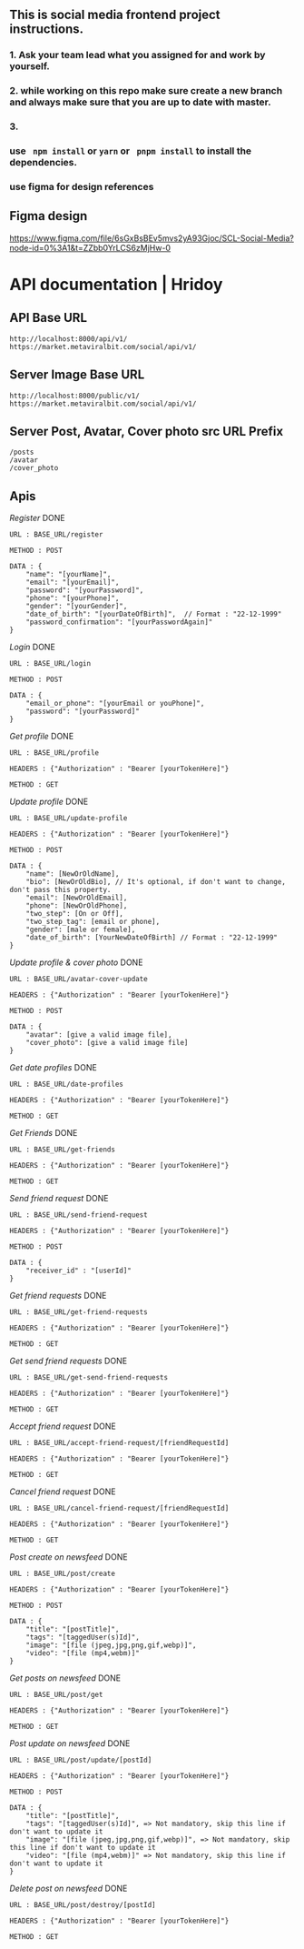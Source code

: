 ## This is social media frontend project instructions.

### 1. Ask your team lead what you assigned for and work by yourself.
### 2. while working on this repo make sure create a new branch and always make sure that you are up to date with master.
### 3.

### use ` npm install` or ` yarn ` or ` pnpm install` to install the dependencies.

### use figma for design references



## Figma design

https://www.figma.com/file/6sGxBsBEv5mvs2yA93Gjoc/SCL-Social-Media?node-id=0%3A1&t=ZZbb0YrLCS6zMjHw-0


# API documentation | Hridoy

## API Base URL

    http://localhost:8000/api/v1/
    https://market.metaviralbit.com/social/api/v1/

## Server Image Base URL

    http://localhost:8000/public/v1/
    https://market.metaviralbit.com/social/api/v1/

## Server Post, Avatar, Cover photo src URL Prefix

    /posts
    /avatar
    /cover_photo

## Apis

*Register* DONE

    URL : BASE_URL/register

    METHOD : POST

    DATA : {
        "name": "[yourName]",
        "email": "[yourEmail]",
        "password": "[yourPassword]",
        "phone": "[yourPhone]",
        "gender": "[yourGender]",
        "date_of_birth": "[yourDateOfBirth]",  // Format : "22-12-1999"
        "password_confirmation": "[yourPasswordAgain]"
    }

*Login* DONE

    URL : BASE_URL/login

    METHOD : POST

    DATA : {
        "email_or_phone": "[yourEmail or youPhone]",
        "password": "[yourPassword]"
    }

*Get profile* DONE
   
    URL : BASE_URL/profile
   
    HEADERS : {"Authorization" : "Bearer [yourTokenHere]"}
   
    METHOD : GET

*Update profile* DONE
   
    URL : BASE_URL/update-profile
   
    HEADERS : {"Authorization" : "Bearer [yourTokenHere]"}
   
    METHOD : POST

    DATA : {
        "name": [NewOrOldName],
        "bio": [NewOrOldBio], // It's optional, if don't want to change, don't pass this property.
        "email": [NewOrOldEmail],
        "phone": [NewOrOldPhone],
        "two_step": [On or Off],
        "two_step_tag": [email or phone],
        "gender": [male or female],
        "date_of_birth": [YourNewDateOfBirth] // Format : "22-12-1999"
    }

*Update profile & cover photo*  DONE
   
    URL : BASE_URL/avatar-cover-update
   
    HEADERS : {"Authorization" : "Bearer [yourTokenHere]"}
   
    METHOD : POST

    DATA : {
        "avatar": [give a valid image file],
        "cover_photo": [give a valid image file]
    }

*Get date profiles* DONE
   
    URL : BASE_URL/date-profiles
   
    HEADERS : {"Authorization" : "Bearer [yourTokenHere]"}
   
    METHOD : GET

*Get Friends* DONE
   
    URL : BASE_URL/get-friends
   
    HEADERS : {"Authorization" : "Bearer [yourTokenHere]"}
   
    METHOD : GET

*Send friend request* DONE
   
    URL : BASE_URL/send-friend-request
   
    HEADERS : {"Authorization" : "Bearer [yourTokenHere]"}
   
    METHOD : POST

    DATA : {
        "receiver_id" : "[userId]"
    }

*Get friend requests* DONE
   
    URL : BASE_URL/get-friend-requests
   
    HEADERS : {"Authorization" : "Bearer [yourTokenHere]"}
   
    METHOD : GET

*Get send friend requests* DONE
   
    URL : BASE_URL/get-send-friend-requests
   
    HEADERS : {"Authorization" : "Bearer [yourTokenHere]"}
   
    METHOD : GET

*Accept friend request* DONE
   
    URL : BASE_URL/accept-friend-request/[friendRequestId]
   
    HEADERS : {"Authorization" : "Bearer [yourTokenHere]"}
   
    METHOD : GET

*Cancel friend request* DONE
   
    URL : BASE_URL/cancel-friend-request/[friendRequestId]
   
    HEADERS : {"Authorization" : "Bearer [yourTokenHere]"}
   
    METHOD : GET

*Post create on newsfeed*  DONE
   
    URL : BASE_URL/post/create
   
    HEADERS : {"Authorization" : "Bearer [yourTokenHere]"}
   
    METHOD : POST

    DATA : {
        "title": "[postTitle]",
        "tags": "[taggedUser(s)Id]",
        "image": "[file (jpeg,jpg,png,gif,webp)]",
        "video": "[file (mp4,webm)]"
    }

*Get posts on newsfeed* DONE
   
    URL : BASE_URL/post/get
   
    HEADERS : {"Authorization" : "Bearer [yourTokenHere]"}
   
    METHOD : GET

*Post update on newsfeed* DONE
   
    URL : BASE_URL/post/update/[postId]
   
    HEADERS : {"Authorization" : "Bearer [yourTokenHere]"}
   
    METHOD : POST

    DATA : {
        "title": "[postTitle]",
        "tags": "[taggedUser(s)Id]", => Not mandatory, skip this line if don't want to update it
        "image": "[file (jpeg,jpg,png,gif,webp)]", => Not mandatory, skip this line if don't want to update it
        "video": "[file (mp4,webm)]" => Not mandatory, skip this line if don't want to update it
    }

*Delete post on newsfeed* DONE
   
    URL : BASE_URL/post/destroy/[postId]
   
    HEADERS : {"Authorization" : "Bearer [yourTokenHere]"}
   
    METHOD : GET
